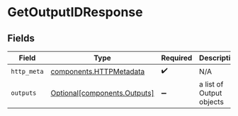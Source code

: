# GetOutputIDResponse


## Fields

| Field                                                              | Type                                                               | Required                                                           | Description                                                        |
| ------------------------------------------------------------------ | ------------------------------------------------------------------ | ------------------------------------------------------------------ | ------------------------------------------------------------------ |
| `http_meta`                                                        | [components.HTTPMetadata](../../models/components/httpmetadata.md) | :heavy_check_mark:                                                 | N/A                                                                |
| `outputs`                                                          | [Optional[components.Outputs]](../../models/components/outputs.md) | :heavy_minus_sign:                                                 | a list of Output objects                                           |